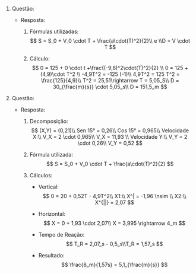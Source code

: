 1. Questão:

   - Resposta:

     1. Fórmulas utilizadas:
        $$
        S = S_0 + V_0 \cdot T + \frac{a\cdot(T)^2}{2}\\ e \\D = V \cdot T
        $$

     2. Cálculo:
        $$
        0 = 125 + 0 \cdot t +\frac{(-9,8)^2\cdot(T)^2}{2} \\
        0 = 125 + (4,9)\cdot T^2 \\
        -4,9T^2 = -125 (-1)\\
        4,9T^2 = 125
        T^2 = \frac{125}{4,9}\\
        T^2 = 25,51\rightarrow
        T = 5,05_S\\ D = 30_{\frac{m}{s}} \cdot 5,05_s\\ 
        D = 151,5_m
        $$

2. Questão:

   - Resposta:

     1. Decomposição:
        $$
        (X,Y) = (0,21)\\
        Sen 15° = 0,26\\
        Cos 15° = 0,965\\
        Velocidade X:\\
        V_X = 2 \cdot 0,965\\
        V_X = 11,93 \\
        Velocidade Y:\\
        V_Y = 2 \cdot 0,26\\
        V_Y = 0,52
        $$

     2.  Fórmula utilizada:
        $$
        S = S_0 + V_0 \cdot T + \frac{a\cdot(T)^2}{2}
        $$

     3. Cálculos:

        - Vertical:
          $$
          0 = 20 + 0,52T - 4,9T^2\\
          X1:\\
          X^| = -1,96  \nsim \\
          X2:\\
          X^{||} = 2,07
          $$

        - Horizontal:
          $$
          X = 0 + 1,93 \cdot 2,07\\
          X = 3,995 \rightarrow 4_m
          $$

        - Tempo de Reação:
          $$
          T_R = 2,07_s - 0,5_s\\T_R = 1,57_s
          $$

        - Resultado:
          $$
          \frac{8_m}{1,57s} = 5,1_{\frac{m}{s}}
          $$

